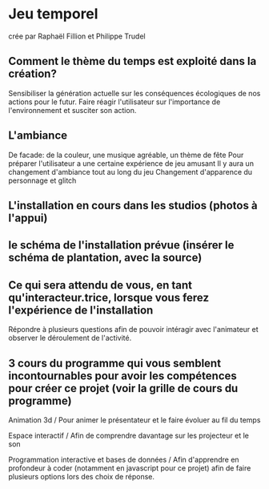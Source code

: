 # Jeu temporel
crée par Raphaël Fillion et Philippe Trudel

## Comment le thème du temps est exploité dans la création?
Sensibiliser la génération actuelle sur les conséquences écologiques de nos actions pour le futur. Faire réagir l'utilisateur sur l'importance de l'environnement et susciter son action.

## L'ambiance
De facade: de la couleur, une musique agréable, un thème de fête
Pour préparer l'utilisateur a une certaine expérience de jeu amusant
Il y aura un changement d'ambiance tout au long du jeu
Changement d'apparence du personnage et glitch

## L'installation en cours dans les studios (photos à l'appui)

## le schéma de l'installation prévue (insérer le schéma de plantation, avec la source)


## Ce qui sera attendu de vous, en tant qu'interacteur.trice, lorsque vous ferez l'expérience de l'installation
Répondre à plusieurs questions afin de pouvoir intéragir avec l'animateur et observer le déroulement de l'activité.

## 3 cours du programme qui vous semblent incontournables pour avoir les compétences pour créer ce projet (voir la grille de cours du programme)

Animation 3d / Pour animer le présentateur et le faire évoluer au fil du temps

Espace interactif / Afin de comprendre davantage sur les projecteur et le son

Programmation interactive et bases de données / Afin d'apprendre en profondeur à coder (notamment en javascript pour ce projet) afin de faire plusieurs options lors des choix de réponse.
